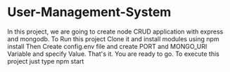 # User-Management-System
In this project, we are going to create node CRUD application with express and mongodb.
To Run this project Clone it and install modules using npm install
Then Create config.env file and create PORT and MONGO_URI Variable and specify Value. That's it. You are ready to go. To execute this project just type npm start
